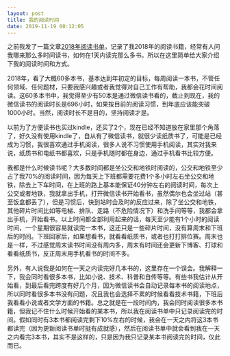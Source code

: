 ```yaml
---
layout: post
title: 我的阅读时间
date: 2019-11-19 00:12:05
---
```


之前我发了一篇文章[2018年阅读书单](http://reborncodinglife.com/2018/12/28/read-books-2018/)，记录了我2018年的阅读书籍，经常有人问我哪来那么多时间读书，如何在1天内读完那么多书。所以在这里简单给大家介绍下我的阅读时间和方式。

2018年，看了大概60多本书，基本达到年初定的目标，每周阅读一本书，不管任何领域、任何题材，只要我感兴趣或者我觉得对自己工作有帮助，我都会花时间阅读。这60多本书中，我觉得至少有50本是通过微信读书看的，截止到现在，我的微信读书的阅读时长是696小时，如果按目前的阅读习惯，到年底应该能突破1000小时。当然，阅读时长不是目的，坚持阅读才是。

以前为了方便读书也买过kindle，还买了2个，现在已经不知道放在家里那个角落了，好久没有使用kindle了，自从有了微信读书，就很少读纸质书了，可能是已经成为习惯，我很喜欢通过手机阅读，很多人说不习惯使用手机阅读，其实对我来说，纸质书和电纸书都喜欢，只是手机随时都在身边，通过手机看书比较方便。

我都是什么时候读书呢？大多数时间都是坐公交和地铁时阅读的，公交和地铁至少占了我70%的阅读时间，因为每天上下班都需要花费1个多小时左右坐公交和地铁，除去上下车时间，在上班的路上基本能保证40分钟左右的阅读时间，每次上公交或者地铁，我就拿出手机，打开微信读书开始看书，虽然偶尔也会坐过站（甚至饭盒都丢了），但是习惯后，快到站时会及时的反应过来，除了坐公交和地铁，其他碎片时间比如等电梯、排队、走路（不危险情况下）和洗手间等等，我都会拿出手机，开始看书。以上时间都全部利用起来的话，每天至少能有1个小时的阅读时间，一个星期很容易就读完一本书，这还只是一些碎片时间，没有算周末和下班后的时间。下班回家后，如果想看书，就看看纸质书，或者也打打排位赛。周末也是一样，不过感觉周末读书时间没有周内多，周末有时间还会更新下博客、打球和看看纸质书，反正周末用手机看书的时间不多。

另外，有人说我是如何在一天之内读完好几本书的，这里存在一个误会。我解释一下，我会同时看很多本书，比如小说、技术、科普和自传等等。有些书我估计从开始看，到最后看完跨度有好几个月，因为微信读书会自动记录每本书的阅读地点，所以同时看很多本书没有问题，况且我也会选择不累的时候看看技术书籍，下班后我看看小说或者文学方面的书籍。总之就是在一段时间内，我会同时阅读很多本书籍，但我记不住什么时候开始看的某本书，所以我在阅读书单中只记录阅读完的时间。假如同时有3本书都阅读完剩下10%左右的时候，我会在一天之内将这3本书都读完（因为更新阅读书单时挺有成就感），然后在阅读书单中就会看到我在一天之内看完3本书，其实不是这样的，只是因为我只记录某本书阅读完的时间，仅此而已。
